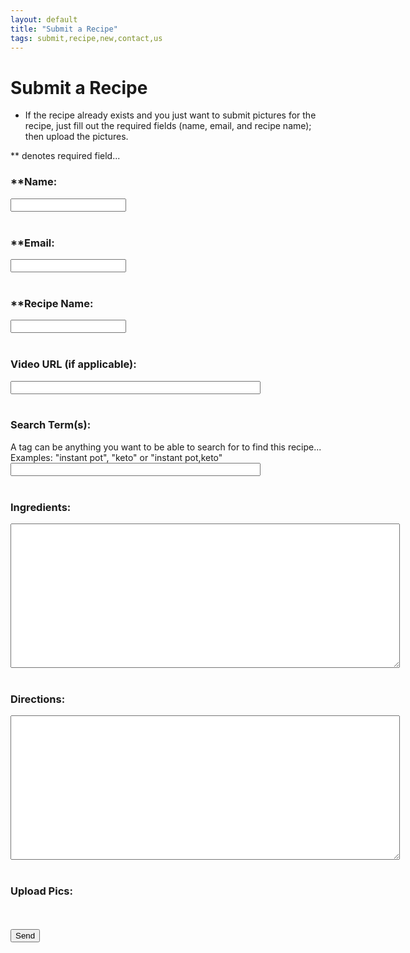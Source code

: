 ```yaml
---
layout: default
title: "Submit a Recipe"
tags: submit,recipe,new,contact,us
---
```

# Submit a Recipe
* If the recipe already exists and you just want to submit pictures for the recipe, just fill out the required fields (name, email, and recipe name); then upload the pictures.

\*\* denotes required field...
<html>
  <head>
    <script>
      UPLOADCARE_PUBLIC_KEY = 'a1ed3bccd2792a8f47e6';
      UPLOADCARE_IMAGES_ONLY = true;
    </script>
    <script src="https://ucarecdn.com/libs/widget/3.x/uploadcare.full.min.js"></script>
  </head>
  <body>
    <!--<h1>Submit a Recipe</h1>-->
    <form id="submitRecipe" action="https://formspree.io/craig.willett@gmail.com" method="POST">
      <!--<input type="hidden" name="_subject" id="_subject" value="TDC New Recipe">-->
      <b><h3>**Name:</h3></b>
      <input type="text" name="Name" required><br/><br/>
      <b><h3>**Email:</h3></b>
      <input type="email" name="_replyto" required><br/><br/>
      <b><h3>**Recipe Name:</h3></b>
      <input type="text" name="_subject" required><br/><br/>
      <b><h3>Video URL (if applicable):</h3></b>
      <input type="text" style="width: 400px;" name="VideoUrl"><br/><br/>
      <b><h3>Search Term(s):</h3></b>
      A tag can be anything you want to be able to search for to find this recipe...<br/>
      Examples:  "instant pot", "keto" or "instant pot,keto"<br/>
      <input type="text" style="width: 400px;" name="tags"><br/><br/>
      <b><h3>Ingredients:</h3></b>
      <textarea rows="15" cols="75" name="Ingredients"></textarea><br/><br/>
      <b><h3>Directions:</h3></b>
      <textarea rows="15" cols="75" name="Directions"></textarea><br/><br/>
      <b><h3>Upload Pics: </h3></b><input
        type="hidden"
        role="uploadcare-uploader"
        name="content"
        data-image-shrink="null"
        data-multiple="true"
        data-multiple-min="1"
        data-multiple-max="3" /><br/><br/>
      <input type="submit" value="Send">
  </form>
  </body>
</html>


<!-- The best place for this one is your <HEAD> tag -->


<!-- This is where the widget will be. Don't forget the name attribute! -->
